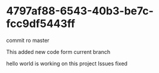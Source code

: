 # 4797af88-6543-40b3-be7c-fcc9df5443ff

commit ro master 

This added new code form current branch 

hello world  is working on this project Issues fixed 